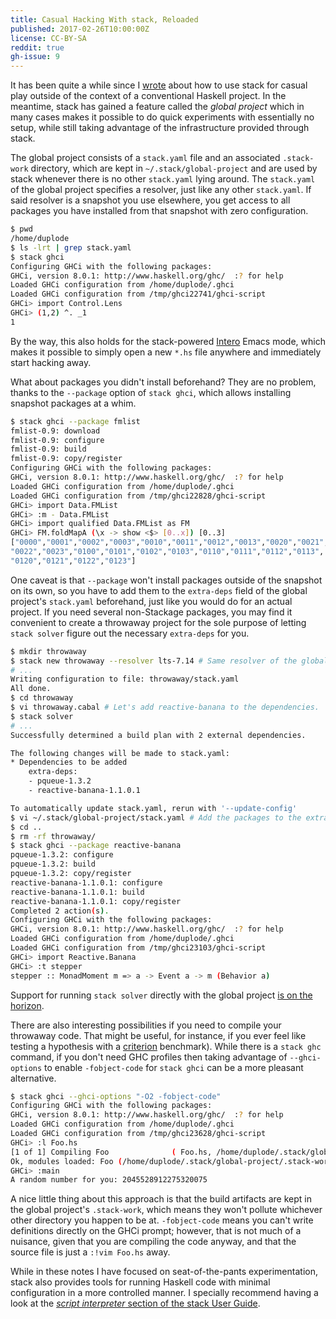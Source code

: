 ```yaml
---
title: Casual Hacking With stack, Reloaded
published: 2017-02-26T10:00:00Z
license: CC-BY-SA
reddit: true
gh-issue: 9
---
```


It has been quite a while since
I [wrote](/posts/casual-hacking-with-stack.html) about how to use stack
for casual play outside of the context of a conventional Haskell
project. In the meantime, stack has gained a feature called the *global
project* which in many cases makes it possible to do quick experiments
with essentially no setup, while still taking advantage of the
infrastructure provided through stack.

<div></div><!--more-->

The global project consists of a `stack.yaml` file and an associated
`.stack-work` directory, which are kept in `~/.stack/global-project`
and are used by stack whenever there is no other `stack.yaml` lying
around. The `stack.yaml` of the global project specifies a resolver,
just like any other `stack.yaml`. If said resolver is a snapshot you
use elsewhere, you get access to all packages you have installed from
that snapshot with zero configuration.

```bash
$ pwd
/home/duplode
$ ls -lrt | grep stack.yaml
$ stack ghci
Configuring GHCi with the following packages: 
GHCi, version 8.0.1: http://www.haskell.org/ghc/  :? for help
Loaded GHCi configuration from /home/duplode/.ghci
Loaded GHCi configuration from /tmp/ghci22741/ghci-script
GHCi> import Control.Lens
GHCi> (1,2) ^. _1
1
```

By the way, this also holds for the
stack-powered [Intero](http://commercialhaskell.github.io/intero/)
Emacs mode, which makes it possible to simply open a new `*.hs` file
anywhere and immediately start hacking away.

What about packages you didn't install beforehand? They are no problem,
thanks to the `--package` option of `stack ghci`, which allows
installing snapshot packages at a whim.

```bash
$ stack ghci --package fmlist
fmlist-0.9: download
fmlist-0.9: configure
fmlist-0.9: build
fmlist-0.9: copy/register
Configuring GHCi with the following packages: 
GHCi, version 8.0.1: http://www.haskell.org/ghc/  :? for help
Loaded GHCi configuration from /home/duplode/.ghci
Loaded GHCi configuration from /tmp/ghci22828/ghci-script
GHCi> import Data.FMList
GHCi> :m - Data.FMList 
GHCi> import qualified Data.FMList as FM
GHCi> FM.foldMapA (\x -> show <$> [0..x]) [0..3]
["0000","0001","0002","0003","0010","0011","0012","0013","0020","0021",
"0022","0023","0100","0101","0102","0103","0110","0111","0112","0113",
"0120","0121","0122","0123"]
```

One caveat is that `--package` won't install packages outside of the
snapshot on its own, so you have to add them to the `extra-deps` field
of the global project's `stack.yaml` beforehand, just like you would do
for an actual project. If you need several non-Stackage packages, you
may find it convenient to create a throwaway project for the sole
purpose of letting `stack solver` figure out the necessary `extra-deps`
for you.

```bash
$ mkdir throwaway
$ stack new throwaway --resolver lts-7.14 # Same resolver of the global project.
# ...
Writing configuration to file: throwaway/stack.yaml
All done.
$ cd throwaway
$ vi throwaway.cabal # Let's add reactive-banana to the dependencies.
$ stack solver
# ...
Successfully determined a build plan with 2 external dependencies.

The following changes will be made to stack.yaml:
* Dependencies to be added
    extra-deps:
    - pqueue-1.3.2
    - reactive-banana-1.1.0.1

To automatically update stack.yaml, rerun with '--update-config'
$ vi ~/.stack/global-project/stack.yaml # Add the packages to the extra-deps.
$ cd ..
$ rm -rf throwaway/
$ stack ghci --package reactive-banana
pqueue-1.3.2: configure
pqueue-1.3.2: build
pqueue-1.3.2: copy/register
reactive-banana-1.1.0.1: configure
reactive-banana-1.1.0.1: build
reactive-banana-1.1.0.1: copy/register
Completed 2 action(s).
Configuring GHCi with the following packages: 
GHCi, version 8.0.1: http://www.haskell.org/ghc/  :? for help
Loaded GHCi configuration from /home/duplode/.ghci
Loaded GHCi configuration from /tmp/ghci23103/ghci-script
GHCi> import Reactive.Banana
GHCi> :t stepper
stepper :: MonadMoment m => a -> Event a -> m (Behavior a)
```

Support for running `stack solver` directly with the global
project
[is on the horizon](https://github.com/commercialhaskell/stack/issues/2656).

There are also interesting possibilities if you need to compile your
throwaway code. That might be useful, for instance, if you ever feel
like testing a hypothesis with
a [criterion](http://www.serpentine.com/criterion/tutorial.html)
benchmark).  While there is a `stack ghc` command, if you don't need
GHC profiles then taking advantage of `--ghci-options` to enable
`-fobject-code` for `stack ghci` can be a more pleasant alternative.

```bash
$ stack ghci --ghci-options "-O2 -fobject-code"
Configuring GHCi with the following packages: 
GHCi, version 8.0.1: http://www.haskell.org/ghc/  :? for help
Loaded GHCi configuration from /home/duplode/.ghci
Loaded GHCi configuration from /tmp/ghci23628/ghci-script
GHCi> :l Foo.hs 
[1 of 1] Compiling Foo              ( Foo.hs, /home/duplode/.stack/global-project/.stack-work/odir/Foo.o )
Ok, modules loaded: Foo (/home/duplode/.stack/global-project/.stack-work/odir/Foo.o).
GHCi> :main
A random number for you: 2045528912275320075
```

A nice little thing about this approach is that the build artifacts are
kept in the global project's `.stack-work`, which means they won't
pollute whichever other directory you happen to be at. `-fobject-code`
means you can't write definitions directly on the GHCi prompt; however,
that is not much of a nuisance, given that you are compiling the code
anyway, and that the source file is just a `:!vim Foo.hs` away.

While in these notes I have focused on seat-of-the-pants
experimentation, stack also provides tools for running Haskell code
with minimal configuration in a more controlled manner. I specially
recommend having a look at
the
[*script interpreter* section of the stack User Guide](https://docs.haskellstack.org/en/stable/GUIDE/#script-interpreter).
